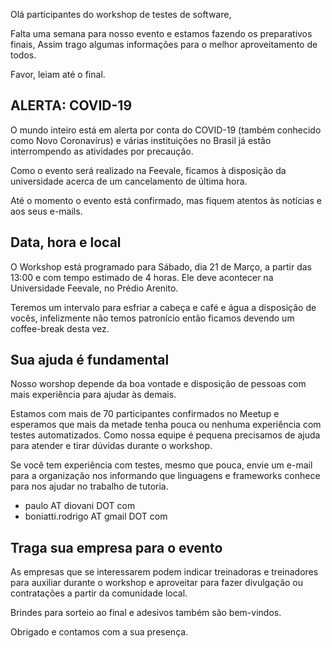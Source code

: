 Olá participantes do workshop de testes de software,

Falta uma semana para nosso evento e estamos fazendo os preparativos finais,
Assim trago algumas informações para o melhor aproveitamento de todos.

Favor, leiam até o final.

## ALERTA: COVID-19

O mundo inteiro está em alerta por conta do COVID-19 (também conhecido como Novo Coronavírus) e 
várias instituições no Brasil já estão interrompendo as atividades por precaução.

Como o evento será realizado na Feevale, ficamos à disposição da universidade acerca de um cancelamento
de última hora.

Até o momento o evento está confirmado, mas fiquem atentos às notícias e aos seus e-mails.

## Data, hora e local

O Workshop está programado para Sábado, dia 21 de Março, a partir das 13:00 e com tempo estimado de 4 horas.
Ele deve acontecer na Universidade Feevale, no Prédio Arenito.

Teremos um intervalo para esfriar a cabeça e café e água a disposição de vocês,
infelizmente não temos patronício então ficamos devendo um coffee-break desta vez.

## Sua ajuda é fundamental

Nosso worshop depende da boa vontade e disposição de pessoas com mais experiência para ajudar às demais.

Estamos com mais de 70 participantes confirmados no Meetup e esperamos que mais da metade tenha pouca
ou nenhuma experiência com testes automatizados. Como nossa equipe é pequena precisamos de ajuda para
atender e tirar dúvidas durante o workshop.

Se você tem experiência com testes, mesmo que pouca, envie um e-mail para a organização nos informando
que linguagens e frameworks conhece para nos ajudar no trabalho de tutoria.

- paulo AT  diovani DOT com
- boniatti.rodrigo AT gmail DOT com

## Traga sua empresa para o evento

As empresas que se interessarem podem indicar treinadoras e treinadores para auxiliar durante o workshop
e aproveitar para fazer divulgação ou contratações a partir da comunidade local.

Brindes para sorteio ao final e adesivos também são bem-vindos.


Obrigado e contamos com a sua presença.

